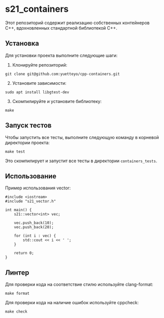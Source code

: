 # s21_containers

Этот репозиторий содержит реализацию собственных контейнеров C++, вдохновленных стандартной библиотекой C++.

## Установка

Для установки проекта выполните следующие шаги:

1. Клонируйте репозиторий:
```
git clone git@github.com:yuetteyo/cpp-containers.git
```

2. Установите зависимости:
```
sudo apt install libgtest-dev
```

3. Скомпилируйте и установите библиотеку:
```
make
```

## Запуск тестов

Чтобы запустить все тесты, выполните следующую команду в корневой директории проекта:
```
make test
```

Это скомпилирует и запустит все тесты в директории `containers_tests`.

## Использование

Пример использования vector:
```
#include <iostream>  
#include "s21_vector.h"  

int main() {
    s21::vector<int> vec;

    vec.push_back(10);
    vec.push_back(20);

    for (int i : vec) {  
        std::cout << i << ' ';
    }

    return 0;
}
```


## Линтер

Для проверки кода на соответствие стилю используйте clang-format:
```
make format
```

Для проверки кода на наличие ошибок используйте cppcheck:
```
make check
```


